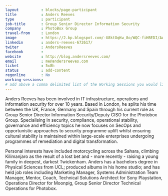 ```yaml
---
layout          : blocks/page-participant
title           : Anders Reeves
type            : participant
job-title       : Group Senior Director Information Security
company         : PhotoBox Group
travel-from     : London
image           : https://2.bp.blogspot.com/-U8ktOqKw_8o/WQC-fiHBEDI/AAAAAAAHErU/nHVnU3JkEH8W-fTRcvDjx3daIRIYsRu9wCK4B/s113/Me.JPG
linkedin        : anders-reeves-672617/
twiter          : AndersReeves
facebook        :
website         : http://blog.andersreeves.com/
email           : me@andersreeves.com
ticket          : 5x8h
status          : add-content
regonline       : No
working-sessions:
# add above a comma delimited list of the Working Sessions you would like to attend (use the session's title)
---
```


Anders Reeves has been involved in IT infrastructure, operations and information security for over 10 years. Based in London, he splits his time between the UK, France, Germany and Spain through his current role as Group Senior Director Information Security/Deputy CISO for the Photobox Group. Specialising in security, compliance, operational stability, governance and efficiency topics he now focuses on SecOps and opportunistic approaches to security programme uplift whilst ensuring cultural stability is maintained within large-scale enterprises undergoing programmes of remediation and digital transformation.

Personal interests have included motorcycling across the Sahara, climbing Kilimanjaro as the result of a lost bet and - more recently - raising a young family in deepest, darkest Twickenham. Anders has a bachelors degree in Physical Sciences from UCL; produced albums in his home studio; and has held job roles including Marketing Manager, Systems Administration Team Manager, Mentor, Coach, Technical Solutions Architect for Sony Playstation, Operations Director for Moonpig, Group Senior Director Technical Operations for Photobox.
